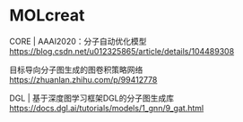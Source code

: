 # MOLcreat

CORE | AAAI2020：分子自动优化模型
https://blog.csdn.net/u012325865/article/details/104489308

目标导向分子图生成的图卷积策略网络
https://zhuanlan.zhihu.com/p/99412778

DGL | 基于深度图学习框架DGL的分子图生成库
https://docs.dgl.ai/tutorials/models/1_gnn/9_gat.html

